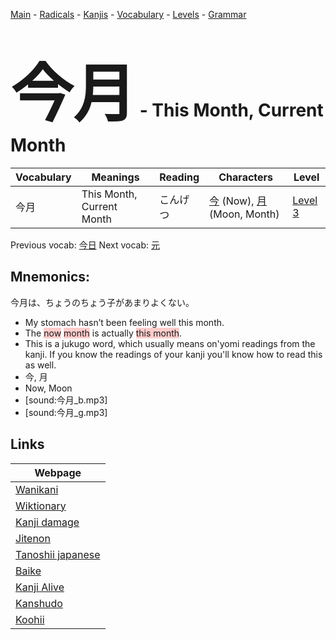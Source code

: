 <style> bigfont {font-size: 100px}</style>
[Main](../README.md) -
[Radicals](../radicals.md) -
[Kanjis](../kanjis.md) -
[Vocabulary](../vocabulary.md) -
[Levels](../levels.md) -
[Grammar](../grammar.md)
# <bigfont> 今月</bigfont> - This Month, Current Month 

| Vocabulary | Meanings | Reading | Characters | Level |
| --- | --- | --- | --- | --- |
| 今月 | This Month, Current Month | こんげつ |  [今](../kanjis/今.md) (Now), [月](../kanjis/月.md) (Moon, Month) | [Level 3](../levels/wk_level3.md) |

Previous vocab: [今日](今日.md) Next vocab: [元](元.md) 

## Mnemonics:
今月は、ちょうのちょう子があまりよくない。
* My stomach hasn’t been feeling well this month.
* The <span style="background-color:#ffcccb"> now</span> <span style="background-color:#ffcccb"> month</span> is actually <span style="background-color:#ffcccb"> this month</span>.
* This is a jukugo word, which usually means on'yomi readings from the kanji. If you know the readings of your kanji you'll know how to read this as well.
* 今, 月
* Now, Moon
* [sound:今月_b.mp3]
* [sound:今月_g.mp3]


## Links 

| Webpage |
| --- |
| [Wanikani          ](https://www.wanikani.com/kanji/今月) |
| [Wiktionary        ](https://en.wiktionary.org/wiki/今月) |
| [Kanji damage      ](http://www.kanjidamage.com/kanji/search?utf8=✓&q=今月) |
| [Jitenon           ](https://jitenon.com/kanji/今月) |
| [Tanoshii japanese ](https://www.tanoshiijapanese.com/dictionary/kanji.cfm?k=今月) |
| [Baike             ](https://baike.baidu.com/item/今月) |
| [Kanji Alive       ](https://app.kanjialive.com/今月) |
| [Kanshudo          ](https://www.kanshudo.com/searchmn?q=今月) |
| [Koohii            ](https://kanji.koohii.com/study/kanji/今月) |
